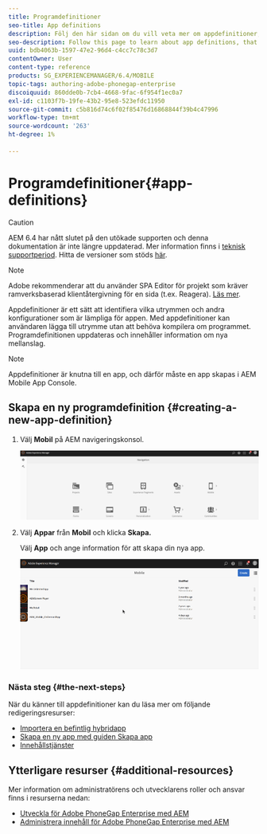 ```yaml
---
title: Programdefinitioner
seo-title: App definitions
description: Följ den här sidan om du vill veta mer om appdefinitioner, som är ett sätt att identifiera vilka utrymmen och andra konfigurationer som är lämpliga för appen. Med appdefinitioner kan användaren lägga till utrymme utan att behöva kompilera om programmet.
seo-description: Follow this page to learn about app definitions, that are a way to identify what spaces and other configurations are appropriate for the app. App definitions allows the user to add space, without having to recompile the app.
uuid: bdb4063b-1597-47e2-96d4-c4cc7c78c3d7
contentOwner: User
content-type: reference
products: SG_EXPERIENCEMANAGER/6.4/MOBILE
topic-tags: authoring-adobe-phonegap-enterprise
discoiquuid: 860dde0b-7cb4-4668-9fac-6f954f1ec0a7
exl-id: c1103f7b-19fe-43b2-95e8-523efdc11950
source-git-commit: c5b816d74c6f02f85476d16868844f39b4c47996
workflow-type: tm+mt
source-wordcount: '263'
ht-degree: 1%

---
```


# Programdefinitioner{#app-definitions}

>[!CAUTION]
>
>AEM 6.4 har nått slutet på den utökade supporten och denna dokumentation är inte längre uppdaterad. Mer information finns i [teknisk supportperiod](https://helpx.adobe.com/support/programs/eol-matrix.html). Hitta de versioner som stöds [här](https://experienceleague.adobe.com/docs/).

>[!NOTE]
>
>Adobe rekommenderar att du använder SPA Editor för projekt som kräver ramverksbaserad klientåtergivning för en sida (t.ex. Reagera). [Läs mer](/help/sites-developing/spa-overview.md).

Appdefinitioner är ett sätt att identifiera vilka utrymmen och andra konfigurationer som är lämpliga för appen. Med appdefinitioner kan användaren lägga till utrymme utan att behöva kompilera om programmet. Programdefinitionen uppdateras och innehåller information om nya mellanslag.

>[!NOTE]
>
>Appdefinitioner är knutna till en app, och därför måste en app skapas i AEM Mobile App Console.

## Skapa en ny programdefinition {#creating-a-new-app-definition}

1. Välj **Mobil** på AEM navigeringskonsol.

   ![chlimage_1-170](assets/chlimage_1-170.png)

1. Välj **Appar** från **Mobil** och klicka **Skapa.**

   Välj **App** och ange information för att skapa din nya app.

   ![chlimage_1-11](assets/chlimage_1-11.gif)

### Nästa steg {#the-next-steps}

När du känner till appdefinitioner kan du läsa mer om följande redigeringsresurser:

* [Importera en befintlig hybridapp](/help/mobile/phonegap-adding-content-to-imported-app.md)
* [Skapa en ny app med guiden Skapa app](/help/mobile/phonegap-create-new-app.md)
* [Innehållstjänster](/help/mobile/develop-content-as-a-service.md)

## Ytterligare resurser {#additional-resources}

Mer information om administratörens och utvecklarens roller och ansvar finns i resurserna nedan:

* [Utveckla för Adobe PhoneGap Enterprise med AEM](/help/mobile/developing-in-phonegap.md)
* [Administrera innehåll för Adobe PhoneGap Enterprise med AEM](/help/mobile/administer-phonegap.md)
